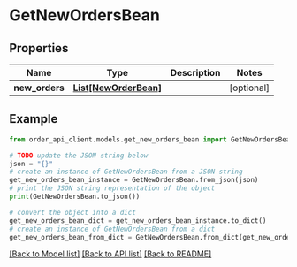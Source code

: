 # GetNewOrdersBean


## Properties

Name | Type | Description | Notes
------------ | ------------- | ------------- | -------------
**new_orders** | [**List[NewOrderBean]**](NewOrderBean.md) |  | [optional] 

## Example

```python
from order_api_client.models.get_new_orders_bean import GetNewOrdersBean

# TODO update the JSON string below
json = "{}"
# create an instance of GetNewOrdersBean from a JSON string
get_new_orders_bean_instance = GetNewOrdersBean.from_json(json)
# print the JSON string representation of the object
print(GetNewOrdersBean.to_json())

# convert the object into a dict
get_new_orders_bean_dict = get_new_orders_bean_instance.to_dict()
# create an instance of GetNewOrdersBean from a dict
get_new_orders_bean_from_dict = GetNewOrdersBean.from_dict(get_new_orders_bean_dict)
```
[[Back to Model list]](../README.md#documentation-for-models) [[Back to API list]](../README.md#documentation-for-api-endpoints) [[Back to README]](../README.md)


